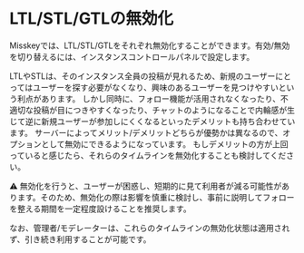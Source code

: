 # LTL/STL/GTLの無効化
Misskeyでは、LTL/STL/GTLをそれぞれ無効化することができます。有効/無効を切り替えるには、インスタンスコントロールパネルで設定します。

LTLやSTLは、そのインスタンス全員の投稿が見れるため、新規のユーザーにとってはユーザーを探す必要がなくなり、興味のあるユーザーを見つけやすいという利点があります。 しかし同時に、フォロー機能が活用されなくなったり、不適切な投稿が目につきやすくなったり、チャットのようになることで内輪感が生じて逆に新規ユーザーが参加しにくくなるといったデメリットも持ち合わせています。 サーバーによってメリット/デメリットどちらが優勢かは異なるので、オプションとして無効にできるようになっています。 もしデメリットの方が上回っていると感じたら、それらのタイムラインを無効化することも検討してください。

<div class="warn">⚠️ 無効化を行うと、ユーザーが困惑し、短期的に見て利用者が減る可能性があります。そのため、無効化の際は影響を慎重に検討し、事前に説明してフォローを整える期間を一定程度設けることを推奨します。</div>

なお、管理者/モデレーターは、これらのタイムラインの無効化状態は適用されず、引き続き利用することが可能です。

